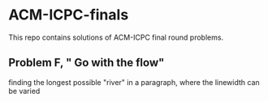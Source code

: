 # ACM-ICPC-finals
This repo contains solutions of ACM-ICPC final round problems.
## Problem F, " Go with the flow"  

finding the longest possible "river" in a paragraph, where the linewidth can be varied 
